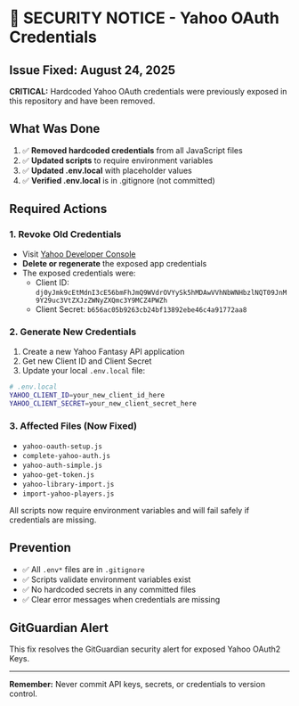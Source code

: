 # 🚨 SECURITY NOTICE - Yahoo OAuth Credentials

## Issue Fixed: August 24, 2025

**CRITICAL:** Hardcoded Yahoo OAuth credentials were previously exposed in this repository and have been removed.

## What Was Done

1. ✅ **Removed hardcoded credentials** from all JavaScript files
2. ✅ **Updated scripts** to require environment variables
3. ✅ **Updated .env.local** with placeholder values
4. ✅ **Verified .env.local** is in .gitignore (not committed)

## Required Actions

### 1. Revoke Old Credentials
- Visit [Yahoo Developer Console](https://developer.yahoo.com/apps/)
- **Delete or regenerate** the exposed app credentials
- The exposed credentials were:
  - Client ID: `dj0yJmk9cEtMdnI3cE56bmFhJmQ9WVdrOVYySk5hMDAwVVhNbWNHbzlNQT09JnM9Y29uc3VtZXJzZWNyZXQmc3Y9MCZ4PWZh`
  - Client Secret: `b656ac05b9263cb24bf13892ebe46c4a91772aa8`

### 2. Generate New Credentials
1. Create a new Yahoo Fantasy API application
2. Get new Client ID and Client Secret
3. Update your local `.env.local` file:

```bash
# .env.local
YAHOO_CLIENT_ID=your_new_client_id_here
YAHOO_CLIENT_SECRET=your_new_client_secret_here
```

### 3. Affected Files (Now Fixed)
- `yahoo-oauth-setup.js`
- `complete-yahoo-auth.js`
- `yahoo-auth-simple.js`
- `yahoo-get-token.js`
- `yahoo-library-import.js`
- `import-yahoo-players.js`

All scripts now require environment variables and will fail safely if credentials are missing.

## Prevention

- ✅ All `.env*` files are in `.gitignore`
- ✅ Scripts validate environment variables exist
- ✅ No hardcoded secrets in any committed files
- ✅ Clear error messages when credentials are missing

## GitGuardian Alert

This fix resolves the GitGuardian security alert for exposed Yahoo OAuth2 Keys.

---

**Remember:** Never commit API keys, secrets, or credentials to version control.